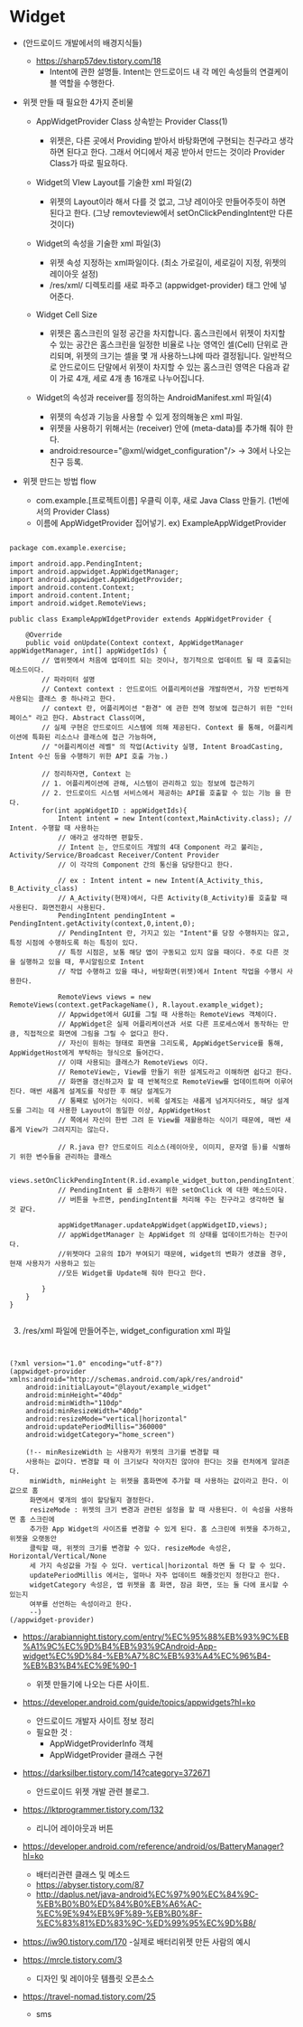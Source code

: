 # Widget
+ (안드로이드 개발에서의 배경지식들)
  - https://sharp57dev.tistory.com/18 
    - Intent에 관한 설명들. Intent는 안드로이드 내 각 메인 속성들의 연결케이블 역할을 수행한다.

+ 위젯 만들 때 필요한 4가지 준비물

  - AppWidgetProvider Class 상속받는 Provider Class(1)
    -  위젯은, 다른 곳에서 Providing 받아서 바탕화면에 구현되는 친구라고 생각하면 된다고 한다. 그래서 어디에서 제공 받아서 만드는 것이라 Provider Class가 따로 필요하다.

  - Widget의 VIew Layout를 기술한 xml 파일(2)
    - 위젯의 Layout이라 해서 다를 것 없고, 그냥 레이아웃 만들어주듯이 하면 된다고 한다. (그냥 removteview에서 setOnClickPendingIntent만 다른 것이다)


  - Widget의 속성을 기술한 xml 파일(3)
    - 위젯 속성 지정하는 xml파일이다. (최소 가로길이, 세로길이 지정, 위젯의 레이아웃 설정)
    - /res/xml/ 디렉토리를 새로 파주고 (appwidget-provider) 태그 안에 넣어준다. 

  - Widget Cell Size

    - 위젯은 홈스크린의 일정 공간을 차지합니다. 홈스크린에서 위젯이 차지할 수 있는 공간은 홈스크린을 일정한 비율로 나눈 영역인 셀(Cell) 단위로 관리되며, 위젯의 크기는 셀을 몇 개 사용하느냐에 따라 결정됩니다. 일반적으로 안드로이드 단말에서 위젯이 차지할 수 있는 홈스크린 영역은 다음과 같이 가로 4개, 세로 4개 총 16개로 나누어집니다.

  - Widget의 속성과 receiver를 정의하는 AndroidManifest.xml 파일(4)

    - 위젯의 속성과 기능을 사용할 수 있게 정의해놓은 xml 파일.
    - 위젯을 사용하기 위해서는 (receiver) 안에 (meta-data)를 추가해 줘야 한다.
    - android:resource="@xml/widget_configuration"/> -> 3에서 나오는 친구 등록.


+ 위젯 만드는 방법 flow 
  - com.example.[프로젝트이름] 우클릭 이후, 새로 Java Class 만들기. (1번에서의 Provider Class)
  - 이름에 AppWidgetProvider 집어넣기. ex) ExampleAppWidgetProvider

<pre><code>
package com.example.exercise;

import android.app.PendingIntent;
import android.appwidget.AppWidgetManager;
import android.appwidget.AppWidgetProvider;
import android.content.Context;
import android.content.Intent;
import android.widget.RemoteViews;

public class ExampleAppWIdgetProvider extends AppWidgetProvider {

    @Override
    public void onUpdate(Context context, AppWidgetManager appWidgetManager, int[] appWidgetIds) {
        // 앱위젯에서 처음에 업데이트 되는 것이나, 정기적으로 업데이트 될 때 호출되는 메소드이다.
        // 파라미터 설명
        // Context context : 안드로이드 어플리케이션을 개발하면서, 가장 빈번하게 사용되는 클래스 중 하나라고 한다.
        // context 란, 어플리케이션 "환경" 에 관한 전역 정보에 접근하기 위한 "인터페이스" 라고 한다. Abstract Class이며,
        // 실제 구현은 안드로이드 시스템에 의해 제공된다. Context 를 통해, 어플리케이션에 특화된 리소스나 클래스에 접근 가능하며,
        // "어플리케이션 레벨" 의 작업(Activity 실행, Intent BroadCasting, Intent 수신 등을 수행하기 위한 API 호출 가능.)

        // 정리하자면, Context 는
        // 1. 어플리케이션에 관해, 시스템이 관리하고 있는 정보에 접근하기
        // 2. 안드로이드 시스템 서비스에서 제공하는 API를 호출할 수 있는 기능 을 한다.
        for(int appWidgetID : appWidgetIds){
            Intent intent = new Intent(context,MainActivity.class); // Intent. 수행할 때 사용하는
            // 애라고 생각하면 편할듯.
            // Intent 는, 안드로이드 개발의 4대 Component 라고 불리는, Activity/Service/Broadcast Receiver/Content Provider
            // 이 각각의 Component 간의 통신을 담당한다고 한다.

            // ex : Intent intent = new Intent(A_Activity_this, B_Activity_class)
            // A_Activity(현재)에서, 다른 Activity(B_Activity)를 호출할 때 사용된다. 화면전환시 사용된다.
            PendingIntent pendingIntent = PendingIntent.getActivity(context,0,intent,0);
            // PendingIntent 란, 가지고 있는 "Intent"를 당장 수행하지는 않고, 특정 시점에 수행하도록 하는 특징이 있다.
            // 특정 시점은, 보통 해당 앱이 구동되고 있지 않을 때이다. 주로 다른 것을 실행하고 있을 때, 푸시알림으로 Intent
            // 작업 수행하고 있을 때나, 바탕화면(위젯)에서 Intent 작업을 수행시 사용한다.

            RemoteViews views = new RemoteViews(context.getPackageName(), R.layout.example_widget);
            // Appwidget에서 GUI를 그릴 때 사용하는 RemoteViews 객체이다.
            // AppWidget은 실제 어플리케이션과 서로 다른 프로세스에서 동작하는 만큼, 직접적으로 화면에 그림을 그릴 수 없다고 한다.
            // 자신이 원하는 형태로 화면을 그리도록, AppWidgetService를 통해, AppWidgetHost에게 부탁하는 형식으로 들어간다.
            // 이때 사용되는 클래스가 RemoteViews 이다.
            // RemoteView는, View를 만들기 위한 설계도라고 이해하면 쉽다고 한다.
            // 화면을 갱신하고자 할 때 반복적으로 RemoteView를 업데이트하며 이루어진다. 매번 새롭게 설계도를 작성한 후 해당 설계도가
            // 통째로 넘어가는 식이다. 비록 설계도는 새롭게 넘겨지더라도, 해당 설계도를 그리는 데 사용한 Layout이 동일한 이상, AppWidgetHost
            // 쪽에서 자신이 한번 그려 둔 View를 재활용하는 식이기 때문에, 매번 새롭게 View가 그려지지는 않는다.

            // R.java 란? 안드로이드 리소스(레이아웃, 이미지, 문자열 등)를 식별하기 위한 변수들을 관리하는 클래스

            views.setOnClickPendingIntent(R.id.example_widget_button,pendingIntent);
            // PendingIntent 를 소환하기 위한 setOnClick 에 대한 메소드이다.
            // 버튼을 누르면, pendingIntent를 처리해 주는 친구라고 생각하면 될 것 같다.

            appWidgetManager.updateAppWidget(appWidgetID,views);
            // appWidgetManager 는 AppWidget 의 상태를 업데이트가하는 친구이다.
            //위젯마다 고유의 ID가 부여되기 때문에, widget의 변화가 생겼을 경우, 현재 사용자가 사용하고 있는
            //모든 Widget를 Update해 줘야 한다고 한다.

        }
    }
}
  
</code></pre>  

3. /res/xml 파일에 만들어주는, widget_configuration xml 파일

<pre><code>

(?xml version="1.0" encoding="utf-8"?)
(appwidget-provider xmlns:android="http://schemas.android.com/apk/res/android"
    android:initialLayout="@layout/example_widget"
    android:minHeight="40dp"
    android:minWidth="110dp"
    android:minResizeWidth="40dp"
    android:resizeMode="vertical|horizontal"
    android:updatePeriodMillis="360000"
    android:widgetCategory="home_screen")

    (!-- minResizeWidth 는 사용자가 위젯의 크기를 변경할 때
    사용하는 값이다. 변경할 때 이 크기보다 작아지진 않아야 한다는 것을 런처에게 알려준다.
     minWidth, minHeight 는 위젯을 홈화면에 추가할 때 사용하는 값이라고 한다. 이 값으로 홈
     화면에서 몇개의 셀이 할당될지 결정한다.
     resizeMode : 위젯의 크기 변경과 관련된 설정을 할 때 사용된다. 이 속성을 사용하면 홈 스크린에
     추가한 App Widget의 사이즈를 변경할 수 있게 된다. 홈 스크린에 위젯을 추가하고, 위젯을 오랫동안
     클릭할 때, 위젯의 크기를 변경할 수 있다. resizeMode 속성은, Horizontal/Vertical/None
     세 가지 속성값을 가질 수 있다. vertical|horizontal 하면 둘 다 할 수 있다.
     updatePeriodMillis 에서는, 얼마나 자주 업데이트 해줄것인지 정한다고 한다.
     widgetCategory 속성은, 앱 위젯을 홈 화면, 잠금 화면, 또는 둘 다에 표시할 수 있는지
     여부를 선언하는 속성이라고 한다.
     --)
(/appwidget-provider)
</code></pre>

+ https://arabiannight.tistory.com/entry/%EC%95%88%EB%93%9C%EB%A1%9C%EC%9D%B4%EB%93%9CAndroid-App-widget%EC%9D%84-%EB%A7%8C%EB%93%A4%EC%96%B4-%EB%B3%B4%EC%9E%90-1
  - 위젯 만들기에 나오는 다른 사이트. 

+ https://developer.android.com/guide/topics/appwidgets?hl=ko 
  - 안드로이드 개발자 사이트 정보 정리
  - 필요한 것 : 
    - AppWidgetProviderInfo 객체
    - AppWidgetProvider 클래스 구현

+ https://darksilber.tistory.com/14?category=372671
  - 안드로이드 위젯 개발 관련 블로그.
    
+ https://lktprogrammer.tistory.com/132
  - 리니어 레이아웃과 버튼

+ https://developer.android.com/reference/android/os/BatteryManager?hl=ko
  - 배터리관련 클래스 및 메소드
  - https://abyser.tistory.com/87
  - http://daplus.net/java-android%EC%97%90%EC%84%9C-%EB%B0%B0%ED%84%B0%EB%A6%AC-%EC%9E%94%EB%9F%89-%EB%B0%8F-%EC%83%81%ED%83%9C-%ED%99%95%EC%9D%B8/
 
+ https://iw90.tistory.com/170
  -실제로 배터리위젯 만든 사람의 예시
+ https://mrcle.tistory.com/3
  - 디자인 및 레이아웃 템플릿 오픈소스
+ https://travel-nomad.tistory.com/25
  - sms 
